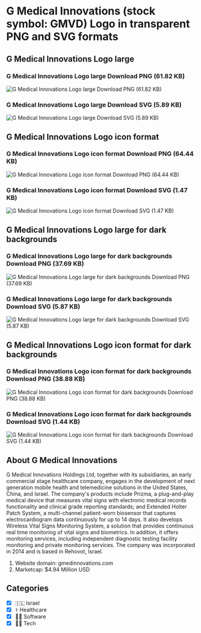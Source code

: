 # G Medical Innovations (stock symbol: GMVD) Logo in transparent PNG and SVG formats

## G Medical Innovations Logo large

### G Medical Innovations Logo large Download PNG (61.82 KB)

![G Medical Innovations Logo large Download PNG (61.82 KB)](/img/orig/GMVD_BIG-96810d36.png)

### G Medical Innovations Logo large Download SVG (5.89 KB)

![G Medical Innovations Logo large Download SVG (5.89 KB)](/img/orig/GMVD_BIG-e323babc.svg)

## G Medical Innovations Logo icon format

### G Medical Innovations Logo icon format Download PNG (64.44 KB)

![G Medical Innovations Logo icon format Download PNG (64.44 KB)](/img/orig/GMVD-25ae5ef5.png)

### G Medical Innovations Logo icon format Download SVG (1.47 KB)

![G Medical Innovations Logo icon format Download SVG (1.47 KB)](/img/orig/GMVD-1f4e5a9e.svg)

## G Medical Innovations Logo large for dark backgrounds

### G Medical Innovations Logo large for dark backgrounds Download PNG (37.69 KB)

![G Medical Innovations Logo large for dark backgrounds Download PNG (37.69 KB)](/img/orig/GMVD_BIG.D-ddf2b2fb.png)

### G Medical Innovations Logo large for dark backgrounds Download SVG (5.87 KB)

![G Medical Innovations Logo large for dark backgrounds Download SVG (5.87 KB)](/img/orig/GMVD_BIG.D-1289bfa9.svg)

## G Medical Innovations Logo icon format for dark backgrounds

### G Medical Innovations Logo icon format for dark backgrounds Download PNG (38.88 KB)

![G Medical Innovations Logo icon format for dark backgrounds Download PNG (38.88 KB)](/img/orig/GMVD.D-505053ee.png)

### G Medical Innovations Logo icon format for dark backgrounds Download SVG (1.44 KB)

![G Medical Innovations Logo icon format for dark backgrounds Download SVG (1.44 KB)](/img/orig/GMVD.D-016be192.svg)

## About G Medical Innovations

G Medical Innovations Holdings Ltd, together with its subsidiaries, an early commercial stage healthcare company, engages in the development of next generation mobile health and telemedicine solutions in the United States, China, and Israel. The company's products include Prizma, a plug-and-play medical device that measures vital signs with electronic medical records functionality and clinical grade reporting standards; and Extended Holter Patch System, a multi-channel patient-worn biosensor that captures electrocardiogram data continuously for up to 14 days. It also develops Wireless Vital Signs Monitoring System, a solution that provides continuous real time monitoring of vital signs and biometrics. In addition, it offers monitoring services, including independent diagnostic testing facility monitoring and private monitoring services. The company was incorporated in 2014 and is based in Rehovot, Israel.

1. Website domain: gmedinnovations.com
2. Marketcap: $4.94 Million USD


## Categories
- [x] 🇮🇱 Israel
- [x] ⚕️ Healthcare
- [x] 👨‍💻 Software
- [x] 👩‍💻 Tech
